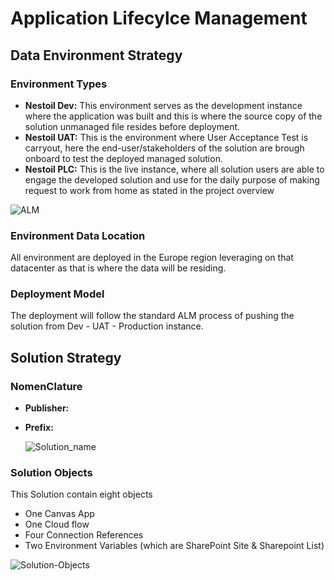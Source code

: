 # Application Lifecylce Management
## Data Environment Strategy
### Environment Types
  * **Nestoil Dev:** This environment serves as the development instance where the application was built and this is where the source copy of the solution unmanaged file resides before deployment.
  * **Nestoil UAT:** This is the environment where User Acceptance Test is carryout, here the end-user/stakeholders of the solution are brough onboard to test the deployed managed solution.
  * **Nestoil PLC:** This is the live instance, where all solution users are able to engage the developed solution and use for the daily purpose of making request to work from home as stated in the project overview
    
![ALM](https://github.com/user-attachments/assets/16966396-bd22-4d12-b443-bd48730f5314)

### Environment Data Location
All environment are deployed in the Europe region leveraging on that datacenter as that is where the data will be residing.

### Deployment Model
The deployment will follow the standard ALM process of pushing the solution from Dev - UAT - Production instance.

## Solution Strategy

### NomenClature
  * **Publisher:**
  * **Prefix:**

    ![Solution_name](https://github.com/user-attachments/assets/72cbac11-332b-46c4-baa5-848ec6b44fb0)

### Solution Objects
This Solution contain eight objects

  * One Canvas App
  * One Cloud flow
  * Four Connection References
  * Two Environment Variables (which are SharePoint Site & Sharepoint List)
     
![Solution-Objects](https://github.com/user-attachments/assets/23db9a7e-6b9f-4fad-9c01-ff40079dc0e9)

     
